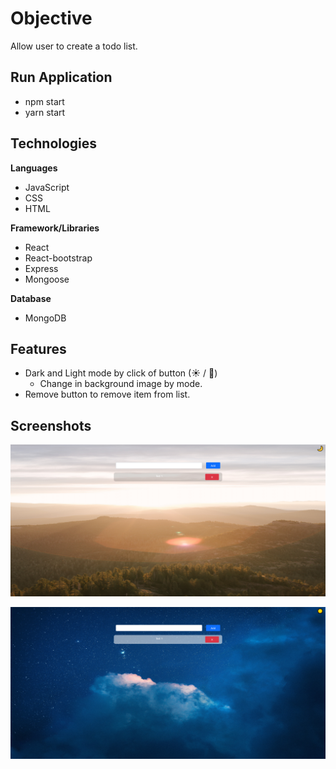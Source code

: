 # Objective

Allow user to create a todo list.

## Run Application
- npm start
- yarn start

## Technologies

**Languages**
- JavaScript
- CSS
- HTML

**Framework/Libraries**
- React
- React-bootstrap
- Express
- Mongoose

**Database**
- MongoDB

## Features

- Dark and Light mode by click of button (<span>&#9728;</span> / <span>&#x1F319;</span>)
    - Change in background image by mode.
- Remove button to remove item from list.

## Screenshots

![morning](morning_screenshot.png)

![night](night_screenshot.png)